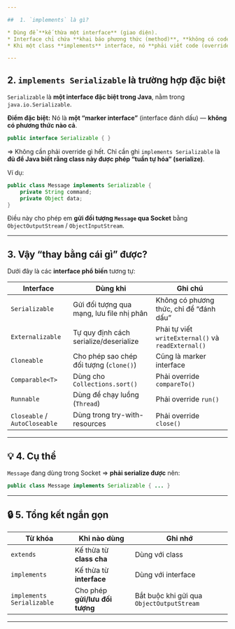 ```yaml
---

##  1. `implements` là gì?

* Dùng để **kế thừa một interface** (giao diện).
* Interface chỉ chứa **khai báo phương thức (method)**, **không có code thực thi**.
* Khi một class **implements** interface, nó **phải viết code (override)** cho tất cả các phương thức trong interface đó.

---
```


##  2. `implements Serializable` là trường hợp đặc biệt

`Serializable` là **một interface đặc biệt trong Java**, nằm trong `java.io.Serializable`.

 **Điểm đặc biệt:**
Nó là **một “marker interface”** (interface đánh dấu) — **không có phương thức nào cả**.

```java
public interface Serializable { }
```

=> Không cần phải override gì hết.
Chỉ cần ghi `implements Serializable` là **đủ để Java biết rằng class này được phép “tuần tự hóa” (serialize)**.

 Ví dụ:

```java
public class Message implements Serializable {
    private String command;
    private Object data;
}
```

Điều này cho phép em **gửi đối tượng `Message` qua Socket** bằng `ObjectOutputStream` / `ObjectInputStream`.

---

## 3. Vậy “thay bằng cái gì” được?
Dưới đây là các **interface phổ biến** tương tự:

| Interface                     | Dùng khi                                  | Ghi chú                                            |
| ----------------------------- | ----------------------------------------- | -------------------------------------------------- |
| `Serializable`                | Gửi đối tượng qua mạng, lưu file nhị phân | Không có phương thức, chỉ để “đánh dấu”            |
| `Externalizable`              | Tự quy định cách serialize/deserialize    | Phải tự viết `writeExternal()` và `readExternal()` |
| `Cloneable`                   | Cho phép sao chép đối tượng (`clone()`)   | Cũng là marker interface                           |
| `Comparable<T>`               | Dùng cho `Collections.sort()`             | Phải override `compareTo()`                        |
| `Runnable`                    | Dùng để chạy luồng (`Thread`)             | Phải override `run()`                              |
| `Closeable` / `AutoCloseable` | Dùng trong try-with-resources             | Phải override `close()`                            |

---

## 💡 4. Cụ thể 

`Message` đang dùng trong Socket ⇒ **phải serialize được**
nên:

```java
public class Message implements Serializable { ... }
```
---

## 🔒 5. Tổng kết ngắn gọn

| Từ khóa                   | Khi nào dùng                   | Ghi nhớ                                   |
| ------------------------- | ------------------------------ | ----------------------------------------- |
| `extends`                 | Kế thừa từ **class cha**       | Dùng với class                            |
| `implements`              | Kế thừa từ **interface**       | Dùng với interface                        |
| `implements Serializable` | Cho phép **gửi/lưu đối tượng** | Bắt buộc khi gửi qua `ObjectOutputStream` |

---
